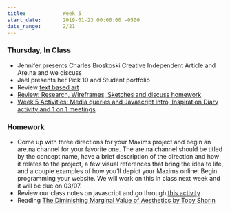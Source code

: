 ```yaml
---
title:            Week 5
start_date:       2019-01-23 00:00:00 -0500
date_range:       2/21
---
```


### Thursday, In Class

- Jennifer presents Charles Broskoski Creative Independent Article and Are.na and we discuss
- Jael presents her Pick 10 and Student portfolio
- Review [text based art](https://paper.dropbox.com/doc/Maxims-Intro--AXlL2fudtC7h4OdTZQjka3dkAQ-9cOXvdWgpIaryO6sXXUFm)
- [Review: Research, Wireframes, Sketches and discuss homework](https://paper.dropbox.com/doc/How-to-Begin-a-Project-and-How-to-Present-Your-Process--AXigMM0wxLVrZOOzHpPkneqSAQ-vML6MBKWm2TKCUBtIWl4K)
- [Week 5 Activities: Media queries and Javascript Intro, Inspiration Diary activity and 1 on 1 meetings](https://paper.dropbox.com/doc/Week-5--AX_feqpPsE8fIBxYb8XK9ZmDAQ-WZ3x9MzD8Ud3YDETop6Bt)


### Homework
- Come up with three directions for your Maxims project and begin an are.na channel for your favorite one. The are.na channel should be titled by the concept name, have a brief description of the direction and how it relates to the project, a few visual references that bring the idea to life, and a couple examples of how you&rsquo;ll depict your Maxims online. Begin programming your website. We will work on this in class next week and it will be due on 03/07.
- Review our class notes on javascript and go through [this activity](https://jgthms.com/javascript-in-14-minutes/)
- Reading [The Diminishing Marginal Value of Aesthetics by Toby Shorin](https://subpixel.space/entries/diminishing-marginal-aesthetic-value/)
